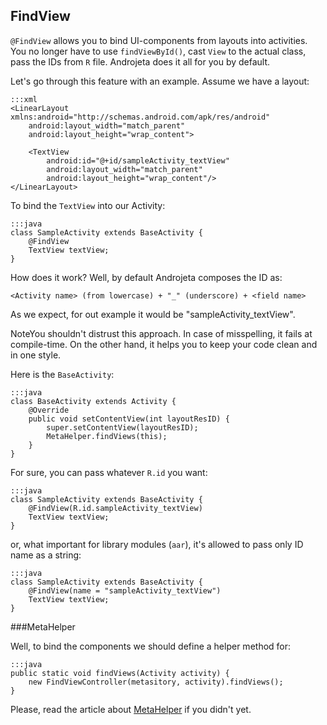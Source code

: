 <div class="page-header">
    <h2>FindView</h2>
</div>

`@FindView` allows you to bind UI-components from layouts into activities. You no longer have to use `findViewById()`, cast `View` to the actual class, pass the IDs from `R` file. Androjeta does it all for you by default.


Let's go through this feature with an example. Assume we have a layout:

    :::xml
    <LinearLayout xmlns:android="http://schemas.android.com/apk/res/android"
        android:layout_width="match_parent"
        android:layout_height="wrap_content">

        <TextView
            android:id="@+id/sampleActivity_textView"
            android:layout_width="match_parent"
            android:layout_height="wrap_content"/>
    </LinearLayout>


To bind the `TextView` into our Activity:

    :::java
    class SampleActivity extends BaseActivity {
        @FindView
        TextView textView;
    }

How does it work? Well, by default Androjeta composes the ID as:

`<Activity name> (from lowercase) + "_" (underscore) + <field name>`

As we expect, for out example it would be "sampleActivity_textView".

<span class="label label-info">Note</span>You shouldn't distrust this approach. In case of misspelling, it fails at compile-time. On the other hand, it helps you to keep your code clean and in one style.

Here is the `BaseActivity`:

    :::java
    class BaseActivity extends Activity {
        @Override
        public void setContentView(int layoutResID) {
            super.setContentView(layoutResID);
            MetaHelper.findViews(this);
        }
    }

For sure, you can pass whatever `R.id` you want:

    :::java
    class SampleActivity extends BaseActivity {
        @FindView(R.id.sampleActivity_textView)
        TextView textView;
    }

or, what important for library modules (`aar`), it's allowed to pass only ID name as a string:

    :::java
    class SampleActivity extends BaseActivity {
        @FindView(name = "sampleActivity_textView")
        TextView textView;
    }

###MetaHelper

Well, to bind the components we should define a helper method for:

    :::java
    public static void findViews(Activity activity) {
        new FindViewController(metasitory, activity).findViews();
    }

Please, read the article about [MetaHelper](/guide/meta-helper) if you didn't yet.
